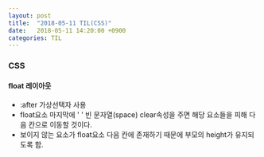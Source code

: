 ```yaml
---
layout: post
title:  "2018-05-11 TIL(CSS)"
date:   2018-05-11 14:20:00 +0900
categories: TIL
---
```


### CSS

#### float 레이아웃

- :after 가상선택자 사용
- float요소 마지막에 ' ' 빈 문자열(space) clear속성을 주면 해당 요소들을 피해 다음 칸으로 이동할 것이다.
- 보이지 않는 요소가 float요소 다음 칸에 존재하기 때문에 부모의 height가 유지되도록 함.


